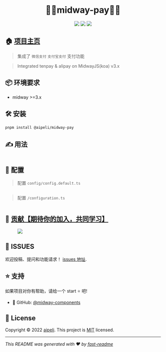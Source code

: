 <h1 align="center">🎉🚀midway-pay🎉👋</h1>
<p align="center">
<img src="https://img.shields.io/badge/node-%3E%3D16.0.0-blue.svg" />  
<img src="https://img.shields.io/badge/midway-%3E%3D3.0.0-success.svg" />  
<img src="https://img.shields.io/badge/适用-标准项目-success.svg?style=social&logo=github" /> 
</p>

## 🏠 [项目主页](https://github.com/aipeli/midway-components)

> 集成了 `微信支付` `支付宝支付` 支付功能

> Integrated tenpay & alipay on MidwayJS(koa) v3.x

## 📦 环境要求

- midway &gt;=3.x

## 🛠️ 安装

```sh
pnpm install @aipeli/midway-pay
```

## ✍️ 用法

```typescript

```

## 🧪 配置

> 配置 `config/config.default.ts`

```typescript

```

> 配置 `/configuration.ts`

```typescript

```

## 🧑 [贡献【期待你的加入，共同学习】](https://github.com/aipeli/midway-components/graphs/contributors)

<figure>
<a href="https://github.com/aipeli"><img src="https://avatars.githubusercontent.com/u/43819745?s=80&v=4"/></a>
</figure>

## 🤝 ISSUES

欢迎投稿、提问和功能请求！ [issues 地址](https://github.com/aipeli/midway-components/issues).

## ⭐️ 支持

如果项目对你有帮助，请给一个 start ⭐️ 吧!

- 💼 GitHub: [@midway-components](https://github.com/aipeli/midway-components)

## 📝 License

Copyright © 2022 [aipeli](https://github.com/aipeli). This project is [MIT](LICENSE) licensed.

---

_This README was generated with ❤️ by [fast-readme](https://www.npmjs.com/package/@fastjsui/fast-readme)_
